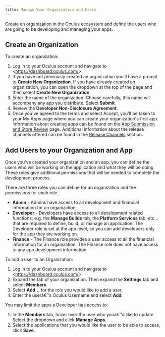 ```yaml
---
title: Manage Your Organization and Users
---
```


Create an organization in the Oculus ecosystem and define the users who are going to be developing and managing your apps. 

## Create an Organization

To create an organization:

1. Log in to your Oculus account and navigate to &lt;https://dashboard.oculus.com/&gt;.
2. If you have not previously created an organization you’ll have a prompt to **Create New Organization**. If you have already created an organization, you can open the dropdown at the top of the page and then select **Create New Organization**.
3. Enter the name of the organization. Choose carefully, this name will accompany any app you distribute. Select **Submit**.
4. Review the **Developer Non-Disclosure Agreement**.
5. Once you’ve agreed to the terms and select Accept, you’ll be taken to your My Apps page where you can create your organization's first app. Information about creating apps can be found on the [App Submission and Store Review](/distribute/latest/concepts/publish-create-app/ "This guide will review the process to upload and submit an app to the Oculus Dashboard.") page. Additional information about the release channels offered can be found in the [Release Channels](/distribute/latest/concepts/publish-release-channels/ "Release channels let you distribute early versions of your builds to limited audiences for testing or other purposes. You can invite different groups of people to different channels. When you are confident your app is ready for release, you can copy your build to the Store channel and then submit it for Oculus Store review.") section.


## Add Users to your Organization and App

Once you've created your organization and an app, you can define the users who will be working on the application and what they will be doing. These roles give additional permissions that will be needed to complete the development process.

There are three roles you can define for an organization and the permissions for each role.

* **Admin** - Admins have access to all development and financial information for an organization.
* **Developer** - Developers have access to all development related functions; e.g. the **Manage Builds** tab, the **Platform Services** tab, etc... that are required to define, build, or manage an application. The Developer role is set at the app level, so you can add developers only for the app they are working on.
* **Finance** - The Finance role provides a user access to all the financial information for an organization. The Finance role does not have access to any app development information. 


To add a user to an Organization:

1. Log in to your Oculus account and navigate to &lt;https://dashboard.oculus.com/&gt;.
2. Expand the tab of your organization. Then expand the **Settings** tab and select **Members**.
3. Select **Add...** for the role you would like to add a user.
4. Enter the userâ€™s Oculus Username and select **Add**.


You may limit the apps a Developer has access to:

1. In the **Members** tab, hover over the user who youâ€™d like to update. Select the dropdown and click **Manage Apps**.
2. Select the applications that you would like the user to be able to access, click **Save**.

